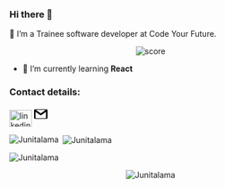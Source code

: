 ### Hi there 👋

🔭 I’m a Trainee software developer at Code Your Future. 
<br/>

<p align="center"> <img src="https://www.codewars.com/users/Junitalama/badges/large" alt="score" /> </p>

- 🌱 I’m currently learning **React**



<h3 align="left">Contact details:</h3>
<p align="left">
<a href="https://linkedin.com/in/junita-lama-73b110252" target="blank"><img align="center" src="https://raw.githubusercontent.com/rahuldkjain/github-profile-readme-generator/master/src/images/icons/Social/linked-in-alt.svg" alt="linkedin" height="30" width="40" /></a>
  <a href = mailto:"lamajunitaa@gmail.com><svg width="24" height="24" xmlns="http://www.w3.org/2000/svg" fill-rule="evenodd" clip-rule="evenodd"><path d="M22.288 21h-20.576c-.945 0-1.712-.767-1.712-1.712v-13.576c0-.945.767-1.712 1.712-1.712h20.576c.945 0 1.712.767 1.712 1.712v13.576c0 .945-.767 1.712-1.712 1.712zm-10.288-6.086l-9.342-6.483-.02 11.569h18.684v-11.569l-9.322 6.483zm8.869-9.914h-17.789l8.92 6.229s6.252-4.406 8.869-6.229z"/></svg></a>
</p>



<p><img align="left" src="https://github-readme-stats.vercel.app/api/top-langs?username=Junitalama&show_icons=true&locale=en&layout=compact" alt="Junitalama" /></p>

<p>&nbsp;<img align="center" src="https://github-readme-stats.vercel.app/api?username=Junitalama&show_icons=true&locale=en" alt="Junitalama" /></p>

<p><img align="center" src="https://github-readme-streak-stats.herokuapp.com/?user=Junitalama&" alt="Junitalama" /></p>

<p align="center"> <img src="https://komarev.com/ghpvc/?username=Junitalama&label=Profile%20views&color=0e75b6&style=flat" alt="Junitalama" /> </p>













